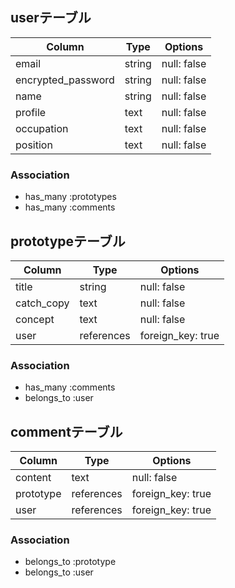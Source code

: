 

## userテーブル

| Column | Type       | Options                        |
| ------ | ---------- | ------------------------------ |
| email   | string | null: false |ユニーク制約|
| encrypted_password  | string | null: false |
| name | string | null: false |
| profile | text | null: false |
| occupation | text | null: false |
| position | text | null: false |

### Association
- has_many :prototypes
- has_many :comments

## prototypeテーブル

| Column | Type       | Options                        |
| ------ | ---------- | ------------------------------ |
| title | string | null: false |
| catch_copy | text | null: false |
| concept | text | null: false |
| user | references | foreign_key: true | null: false |


### Association
- has_many :comments
- belongs_to :user

##  commentテーブル

| Column | Type       | Options                        |
| ------ | ---------- | ------------------------------ |
| content | text | null: false |
| prototype | references | foreign_key: true | null: false |
| user | references | foreign_key: true | null: false |

### Association
- belongs_to :prototype
- belongs_to :user